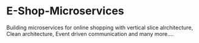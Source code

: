 # E-Shop-Microservices
Building microservices for online shopping with vertical slice alrchitecture, Clean architecture, Event driven communication and many more....
